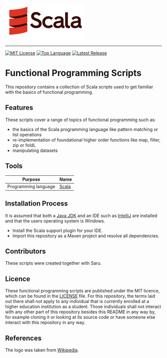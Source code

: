 <img src=img/scala_logo.png alt="Scala Logo" width="256" height="117">

--------------------------------------------------------------------------------
[![MIT License](https://img.shields.io/badge/license-MIT-green.svg)](LICENSE)
[![Top Language](https://img.shields.io/github/languages/top/johanneshagspiel/functional-programming-scripts
)](https://github.com/johanneshagspiel/functional-programming-scripts)
[![Latest Release](https://img.shields.io/github/v/release/johanneshagspiel/functional-programming-scripts)](https://github.com/johanneshagspiel/functional-programming-scripts/releases/)

# Functional Programming Scripts

This repository contains a collection of Scala scripts used to get familiar with the basics of functional programming.

## Features

These scripts cover a range of topics of functional programming such as:

- the basics of the Scala programming language like pattern matching or list operations
- re-implementation of foundational higher order functions like map, filter, zip or foldL
- manipulating datasets

## Tools

| Purpose              | Name                             |
|----------------------|----------------------------------|
| Programming language | [Scala](https://scala-lang.org/) |

## Installation Process

It is assumed that both a [Java JDK](https://openjdk.org/) and an IDE such as [IntelliJ](https://www.jetbrains.com/idea/) are installed and that the users operating system is Windows.

- Install the Scala support plugin for your IDE.
- Import this repository as a Maven project and resolve all dependencies.

## Contributors

These scripts were created together with Saru.

## Licence

These functional programming scripts are published under the MIT licence, which can be found in the [LICENSE](LICENSE) file. For this repository, the terms laid out there shall not apply to any individual that is currently enrolled at a higher education institution as a student. Those individuals shall not interact with any other part of this repository besides this README in any way by, for example cloning it or looking at its source code or have someone else interact with this repository in any way.

## References

The logo was taken from [Wikipedia](https://de.wikipedia.org/wiki/Scala_(Programmiersprache)#/media/Datei:Scala-full-color.svg). 
